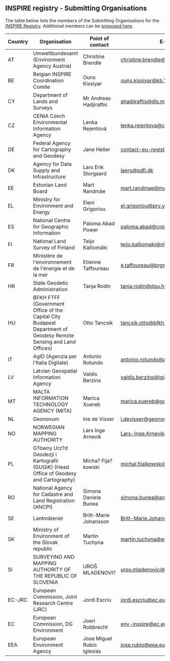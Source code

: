 ## INSPIRE registry - Submitting Organisations

The table below lists the members of the Submitting Organisations for the [INSPIRE Registry](https://inspire.ec.europa.eu/registry).
Additional members can be [proposed here](https://github.com/INSPIRE-MIF/helpdesk-registry/issues/new?assignees=&labels=&template=nominate-submitting-organisation.md&title=).

|Country|Organisation|Point of contact|E-mail|Github UserID|
|--|--|--|--|--|
|AT|Umweltbundesamt (Environment Agency Austria) |Christine Brendle|christine.brendle@umweltbundesamt.at||
|BE|Belgian INSPIRE Coordination Comite|Ouns Kissiyar|ouns.kissiyar@kb.Vlaanderen.be||
|CY|Department of Lands and Surveys|Mr Andreas Hadjiraftis|ahadjiraftis@dls.moi.gov.cy||
|CZ|CENIA Czech Environmental Information Agency|Lenka Rejentová|lenka.rejentova@cenia.cz||
|DE|Federal Agency for Cartography and Geodesy|Jane Heller|contact-eu-registry@bkg.bund.de|jane-heller-bkg|
|DK|Agency for Data Supply and Infrastructure|Lars Erik Storgaard|laers@sdfi.dk|laers|
|EE|Estonian Land Board|Mart Randmäe|mart.randmae@maaamet.ee||
|EL|Ministry for Environment and Energy|Eleni Grigoriou|el.grigoriou@prv.ypeka.gr||
|ES|National Centre for Geographic Information|Paloma Abad Power|paloma.abad@cnig.es|abadppa0|
|FI|National Land Survey of Finland|Teijo Kalliomäki|teijo.kalliomaki@nls.fi||
|FR|Ministère de l'environnement de l'énergie et de la mer|Etienne Taffoureau|e.taffoureau@brgm.fr||
|HR|State Geodetic Administration|Tanja Rodin|tanja.rodin@dgu.hr||
|HU|BFKH FTFF (Government Office of the Capital City Budapest Department of Geodesy Remote Sensing and Land Offices)|Otto Tancsik|tancsik.otto@bfkh.gov.hu||
|IT|AgID (Agenzia per l'Italia Digitale) |Antonio Rotundo|antonio.rotundo@agid.gov.it|AntoRot|
|LV|Latvian Geospatial Information Agency|Valdis Berzins|valdis.berzins@lgia.gov.lv||
|MT|MALTA INFORMATION TECHNOLOGY AGENCY (MITA)|Marica Xuereb|marica.xuereb@gov.mt||
|NL|Geonovum|Ine de Visser|i.devisser@geonovum.nl|idevisser|
|NO|NORWEGIAN MAPPING AUTHORITY|Lars Inge Arnevik|Lars-Inge.Arnevik@kartverket.no||
|PL|G?ówny Urz?d Geodezji i Kartografii (GUGiK) (Head Office of Geodesy and Cartography)|Micha? Fija?kowski|michal.fijalkowski@codgik.gov.pl||
|RO|National Agency for Cadastre and Land Registration (ANCPI)|Simona Daniela Bunea|simona.bunea@ancpi.ro||
|SE|Lantmäteriet|Britt-Marie Johansson|Britt-Marie.Johansson@lm.se||
|SK|Ministry of Environment of the Slovak republic|Martin Tuchyna|martin.tuchyna@enviro.gov.sk|MartinTuchyna|
|SI|SURVEYING AND MAPPING AUTHORITY OF THE REPUBLIC OF SLOVENIA|UROŠ MLADENOVI?|uros.mladenovic@gov.si||
|EC-JRC|European Commission, Joint Research Centre (JRC)|Jordi Escriu|jordi.escriu@ec.europa.eu|jescriu|
|EC|European Commission, DG Environment|Joeri Robbrecht|env-inspire@ec.europa.eu||
|EEA|European Environment Agency|Jose Miguel Rubio Iglesias|jose.rubio@eea.europa.eu||
